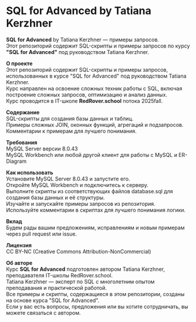 # SQL for Advanced by Tatiana Kerzhner

**SQL for Advanced** by Tatiana Kerzhner — примеры запросов.  
Этот репозиторий содержит SQL-скрипты и примеры запросов по курсу **"SQL for Advanced"** под руководством Tatiana Kerzhner.  

**О проекте**  
Этот репозиторий содержит SQL-скрипты и примеры запросов, использованных в курсе "SQL for Advanced" под руководством Tatiana Kerzhner.  
Курс направлен на освоение сложных техник работы с SQL, включая построение сложных запросов, оптимизацию и анализ данных.  
Курс проводится в IT-школе **RedRover.school** потока 2025fall.  

**Содержание**  
SQL-скрипты для создания базы данных и таблиц.  
Примеры сложных JOIN, оконных функций, агрегаций и подзапросов.  
Комментарии к примерам для лучшего понимания.  

**Требования**  
MySQL Server версии 8.0.43  
MySQL Workbench или любой другой клиент для работы с MySQL и ER-Diagram  

**Как использовать**  
Установите MySQL Server 8.0.43 и запустите его.  
Откройте MySQL Workbench и подключитесь к серверу.  
Выполните скрипты из соответствующих файлов database.sql для создания базы данных и её структуры.  
Изучайте и запускайте примеры запросов из репозитория.  
Используйте комментарии в скриптах для лучшего понимания логики.  

**Вклад**  
Будем рады вашим предложениям, исправлениям и новым примерам через pull request или issue.  

**Лицензия**  
CC BY-NC (Creative Commons Attribution-NonCommercial)  

**Об авторе**  
Курс **SQL for Advanced** подготовлен автором Tatiana Kerzhner, преподавателя IT-школы RedRover.school.  
Tatiana Kerzhner — эксперт по SQL с многолетним опытом преподавания и практической работой.  
Все примеры и скрипты, содержащиеся в этом репозитории, созданы на основе курса "SQL for Advanced".  
Если у вас есть вопросы, предложения или вы хотите сотрудничать, вы можете связаться с автором.  

